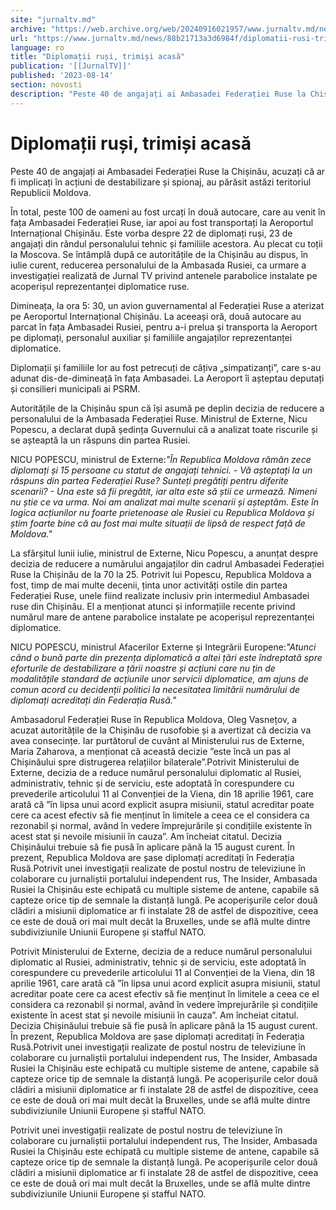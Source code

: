 ```yaml
---
site: "jurnaltv.md"
archive: "https://web.archive.org/web/20240916021957/www.jurnaltv.md/news/88b21713a3d6984f/diplomatii-rusi-trimisi-acasa.html"
url: "https://www.jurnaltv.md/news/88b21713a3d6984f/diplomatii-rusi-trimisi-acasa.html"
language: ro
title: "Diplomații ruși, trimiși acasă"
publication: '[[JurnalTV]]'
published: '2023-08-14'
section: novosti
description: "Peste 40 de angajați ai Ambasadei Federației Ruse la Chișinău, acuzați că ar fi implicați în acțiuni de destabilizare și spionaj, au părăsit astăzi teritoriul Republicii Moldova."
---
```


# Diplomații ruși, trimiși acasă

Peste 40 de angajați ai Ambasadei Federației Ruse la Chișinău, acuzați că ar fi implicați în acțiuni de destabilizare și spionaj, au părăsit astăzi teritoriul Republicii Moldova.

În total, peste 100 de oameni au fost urcați în două autocare, care au venit în fața Ambasadei Federației Ruse, iar apoi au fost transportați la Aeroportul Internațional Chișinău. Este vorba despre 22 de diplomați ruși, 23 de angajați din rândul personalului tehnic și familiile acestora. Au plecat cu toții la Moscova. Se întâmplă după ce autoritățile de la Chișinău au dispus, în iulie curent, reducerea personalului de la Ambasada Rusiei, ca urmare a investigației realizată de Jurnal TV privind antenele parabolice instalate pe acoperișul reprezentanței diplomatice ruse.

Dimineața, la ora 5: 30, un avion guvernamental al Federației Ruse a aterizat pe Aeroportul Internațional Chișinău. La aceeași oră, două autocare au parcat în fața Ambasadei Rusiei, pentru a-i prelua și transporta la Aeroport pe diplomați, personalul auxiliar și familiile angajaților reprezentanței diplomatice.

Diplomații și familiile lor au fost petrecuți de câțiva „simpatizanți”, care s-au adunat dis-de-dimineață în fața Ambasadei. La Aeroport îi așteptau deputați și consilieri municipali ai PSRM.

Autoritățile de la Chișinău spun că își asumă pe deplin decizia de reducere a personalului de la Ambasada Federației Ruse. Ministrul de Externe, Nicu Popescu, a declarat după ședința Guvernului că a analizat toate riscurile și se așteaptă la un răspuns din partea Rusiei.

NICU POPESCU, ministrul de Externe:*"În Republica Moldova rămân zece diplomați și 15 persoane cu statut de angajați tehnici. - Vă așteptați la un răspuns din partea Federației Ruse? Sunteți pregătiți pentru diferite scenarii? - Una este să fii pregătit, iar alta este să știi ce urmează. Nimeni nu știe ce va urma. Noi am analizat mai multe scenarii și așteptăm. Este în logica acțiunilor nu foarte prietenoase ale Rusiei cu Republica Moldova și știm foarte bine că au fost mai multe situații de lipsă de respect față de Moldova."*

La sfârșitul lunii iulie, ministrul de Externe, Nicu Popescu, a anunțat despre decizia de reducere a numărului angajaților din cadrul Ambasadei Federației Ruse la Chișinău de la 70 la 25. Potrivit lui Popescu, Republica Moldova a fost, timp de mai multe decenii, ținta unor activități ostile din partea Federației Ruse, unele fiind realizate inclusiv prin intermediul Ambasadei ruse din Chișinău. El a menționat atunci și informațiile recente privind numărul mare de antene parabolice instalate pe acoperișul reprezentanței diplomatice.

NICU POPESCU, ministrul Afacerilor Externe și Integrării Europene:*"Atunci când o bună parte din prezența diplomatică a altei țări este îndreptată spre eforturile de destabilizare a țării noastre și acțiuni care nu țin de modalitățile standard de acțiunile unor servicii diplomatice, am ajuns de comun acord cu decidenții politici la necesitatea limitării numărului de diplomați acreditați din Federația Rusă."*

Ambasadorul Federației Ruse în Republica Moldova, Oleg Vasnețov, a acuzat autoritățile de la Chișinău de rusofobie și a avertizat că decizia va avea consecințe. Iar purtătorul de cuvânt al Ministerului rus de Externe, Maria Zaharova, a menționat că această decizie ”este încă un pas al Chișinăului spre distrugerea relațiilor bilaterale”.Potrivit Ministerului de Externe, decizia de a reduce numărul personalului diplomatic al Rusiei, administrativ, tehnic și de serviciu, este adoptată în corespundere cu prevederile articolului 11 al Convenției de la Viena, din 18 aprilie 1961, care arată că ”în lipsa unui acord explicit asupra misiunii, statul acreditar poate cere ca acest efectiv să fie menținut în limitele a ceea ce el considera ca rezonabil și normal, având în vedere împrejurările și condițiile existente în acest stat și nevoile misiunii în cauza”. Am încheiat citatul. Decizia Chișinăului trebuie să fie pusă în aplicare până la 15 august curent. În prezent, Republica Moldova are șase diplomați acreditați în Federația Rusă.Potrivit unei investigații realizate de postul nostru de televiziune în colaborare cu jurnaliștii portalului independent rus, The Insider, Ambasada Rusiei la Chișinău este echipată cu multiple sisteme de antene, capabile să capteze orice tip de semnale la distanță lungă. Pe acoperișurile celor două clădiri a misiunii diplomatice ar fi instalate 28 de astfel de dispozitive, ceea ce este de două ori mai mult decât la Bruxelles, unde se află multe dintre subdiviziunile Uniunii Europene și stafful NATO.

Potrivit Ministerului de Externe, decizia de a reduce numărul personalului diplomatic al Rusiei, administrativ, tehnic și de serviciu, este adoptată în corespundere cu prevederile articolului 11 al Convenției de la Viena, din 18 aprilie 1961, care arată că ”în lipsa unui acord explicit asupra misiunii, statul acreditar poate cere ca acest efectiv să fie menținut în limitele a ceea ce el considera ca rezonabil și normal, având în vedere împrejurările și condițiile existente în acest stat și nevoile misiunii în cauza”. Am încheiat citatul. Decizia Chișinăului trebuie să fie pusă în aplicare până la 15 august curent. În prezent, Republica Moldova are șase diplomați acreditați în Federația Rusă.Potrivit unei investigații realizate de postul nostru de televiziune în colaborare cu jurnaliștii portalului independent rus, The Insider, Ambasada Rusiei la Chișinău este echipată cu multiple sisteme de antene, capabile să capteze orice tip de semnale la distanță lungă. Pe acoperișurile celor două clădiri a misiunii diplomatice ar fi instalate 28 de astfel de dispozitive, ceea ce este de două ori mai mult decât la Bruxelles, unde se află multe dintre subdiviziunile Uniunii Europene și stafful NATO.

Potrivit unei investigații realizate de postul nostru de televiziune în colaborare cu jurnaliștii portalului independent rus, The Insider, Ambasada Rusiei la Chișinău este echipată cu multiple sisteme de antene, capabile să capteze orice tip de semnale la distanță lungă. Pe acoperișurile celor două clădiri a misiunii diplomatice ar fi instalate 28 de astfel de dispozitive, ceea ce este de două ori mai mult decât la Bruxelles, unde se află multe dintre subdiviziunile Uniunii Europene și stafful NATO.